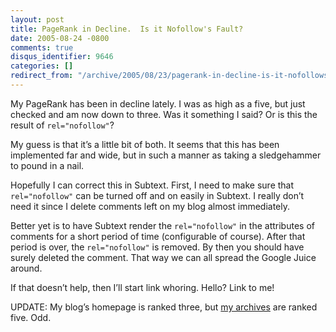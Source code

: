 ```yaml
---
layout: post
title: PageRank in Decline.  Is it Nofollow's Fault?
date: 2005-08-24 -0800
comments: true
disqus_identifier: 9646
categories: []
redirect_from: "/archive/2005/08/23/pagerank-in-decline-is-it-nofollows-fault.aspx/"
---
```


My PageRank has been in decline lately. I was as high as a five, but
just checked and am now down to three. Was it something I said? Or is
this the result of `rel="nofollow"`?

My guess is that it’s a little bit of both. It seems that this has been
implemented far and wide, but in such a manner as taking a sledgehammer
to pound in a nail.

Hopefully I can correct this in Subtext. First, I need to make sure that
`rel="nofollow"` can be turned off and on easily in Subtext. I really
don’t need it since I delete comments left on my blog almost
immediately.

Better yet is to have Subtext render the `rel="nofollow"` in the
attributes of comments for a short period of time (configurable of
course). After that period is over, the `rel="nofollow"` is removed. By
then you should have surely deleted the comment. That way we can all
spread the Google Juice around.

If that doesn’t help, then I’ll start link whoring. Hello? Link to me!

UPDATE: My blog’s homepage is ranked three, but [my
archives](http://haacked.com/Archives.aspx) are ranked five. Odd.

